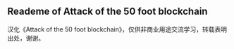 ## Reademe of Attack of the 50 foot blockchain
汉化《Attack of the 50 foot blockchain》，仅供非商业用途交流学习，转载表明出处，谢谢。




